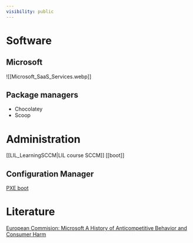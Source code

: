 ```yaml
---
visibility: public
---
```

# Software
## Microsoft
![[Microsoft_SaaS_Services.webp]]
## Package managers
- Chocolatey
- Scoop


# Administration
[[LIL_LearningSCCM|LIL course SCCM]]
[[boot]]


## Configuration Manager
[PXE boot](https://learn.microsoft.com/en-us/troubleshoot/mem/configmgr/os-deployment/understand-pxe-boot)


# Literature
[European Commision: Microsoft A History of Anticompetitive Behavior and Consumer Harm](https://www.ecis.eu/documents/Finalversion_Consumerchoicepaper.pdf)
